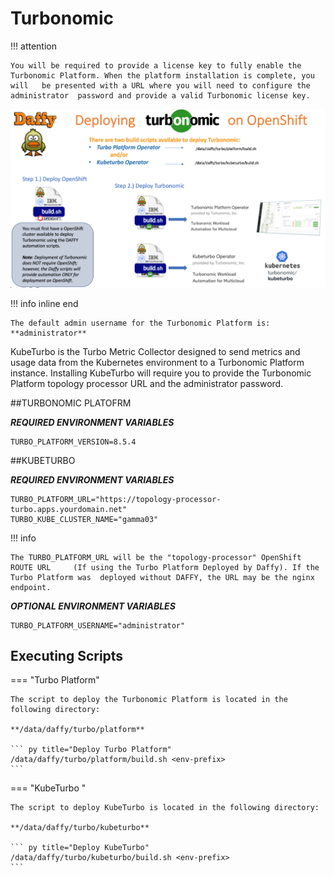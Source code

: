 <script>
  document.title = "Supporting Software - Turbo";
</script>
# Turbonomic

!!! attention

	You will be required to provide a license key to fully enable the 	Turbonomic Platform. When the platform installation is complete, you will 	be presented with a URL where you will need to configure the administrator 	password and provide a valid Turbonomic license key.

![DeployingTurbonomicsOnOpenShift.png](../images/SupportingSoftware/Turbonomics/DeployingTurbonomicsOnOpenShift.png)

!!! info inline end

	The default admin username for the Turbonomic Platform is:  
	**administrator**

KubeTurbo is the Turbo Metric Collector designed to send metrics and usage data from the Kubernetes environment to a Turbonomic Platform instance. Installing KubeTurbo will require you to provide the Turbonomic Platform topology processor URL and the administrator password.

##TURBONOMIC PLATOFRM

**_REQUIRED ENVIRONMENT VARIABLES_**

```
TURBO_PLATFORM_VERSION=8.5.4
```

##KUBETURBO

**_REQUIRED ENVIRONMENT VARIABLES_**

```
TURBO_PLATFORM_URL="https://topology-processor-turbo.apps.yourdomain.net"
TURBO_KUBE_CLUSTER_NAME="gamma03"
```

!!! info

	The TURBO_PLATFORM_URL will be the "topology-processor" OpenShift ROUTE URL 	(If using the Turbo Platform Deployed by Daffy). If the Turbo Platform was 	deployed without DAFFY, the URL may be the nginx endpoint.

**_OPTIONAL ENVIRONMENT VARIABLES_**


```
TURBO_PLATFORM_USERNAME="administrator"
```


## Executing Scripts

=== "Turbo Platform"

	The script to deploy the Turbonomic Platform is located in the following directory:

	**/data/daffy/turbo/platform**

	``` py title="Deploy Turbo Platform"
	/data/daffy/turbo/platform/build.sh <env-prefix>
	```

=== "KubeTurbo "

	The script to deploy KubeTurbo is located in the following directory:

	**/data/daffy/turbo/kubeturbo**

	``` py title="Deploy KubeTurbo"
	/data/daffy/turbo/kubeturbo/build.sh <env-prefix>
	```
